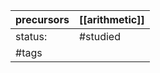 | precursors | [[arithmetic]] |
| ---------- | -------------- |
| status:    | #studied       |
| #tags      |                |
